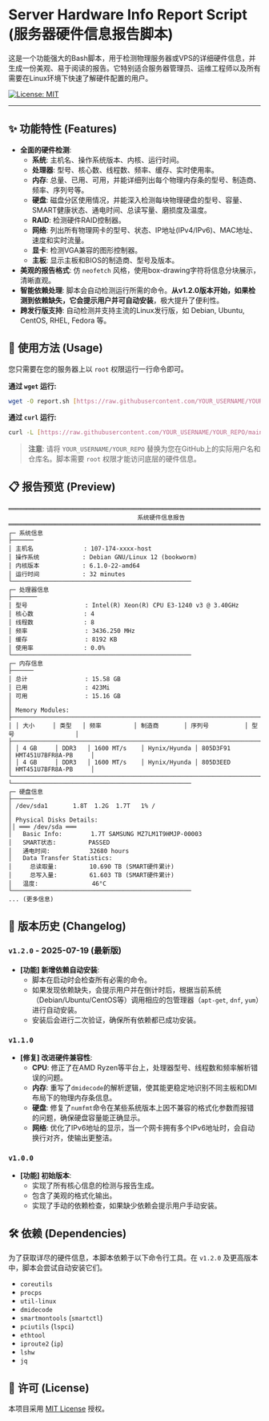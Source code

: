 # Server Hardware Info Report Script (服务器硬件信息报告脚本)

这是一个功能强大的Bash脚本，用于检测物理服务器或VPS的详细硬件信息，并生成一份美观、易于阅读的报告。它特别适合服务器管理员、运维工程师以及所有需要在Linux环境下快速了解硬件配置的用户。

[![License: MIT](https://img.shields.io/badge/License-MIT-yellow.svg)](https://opensource.org/licenses/MIT)

---

## ✨ 功能特性 (Features)

* **全面的硬件检测**:
    * **系统**: 主机名、操作系统版本、内核、运行时间。
    * **处理器**: 型号、核心数、线程数、频率、缓存、实时使用率。
    * **内存**: 总量、已用、可用，并能详细列出每个物理内存条的型号、制造商、频率、序列号等。
    * **硬盘**: 磁盘分区使用情况，并能深入检测每块物理硬盘的型号、容量、SMART健康状态、通电时间、总读写量、磨损度及温度。
    * **RAID**: 检测硬件RAID控制器。
    * **网络**: 列出所有物理网卡的型号、状态、IP地址(IPv4/IPv6)、MAC地址、速度和实时流量。
    * **显卡**: 检测VGA兼容的图形控制器。
    * **主板**: 显示主板和BIOS的制造商、型号及版本。
* **美观的报告格式**: 仿 `neofetch` 风格，使用box-drawing字符将信息分块展示，清晰直观。
* **智能依赖处理**: 脚本会自动检测运行所需的命令。**从v1.2.0版本开始，如果检测到依赖缺失，它会提示用户并可自动安装**，极大提升了便利性。
* **跨发行版支持**: 自动检测并支持主流的Linux发行版，如 Debian, Ubuntu, CentOS, RHEL, Fedora 等。

## 🚀 使用方法 (Usage)

您只需要在您的服务器上以 `root` 权限运行一行命令即可。

**通过 `wget` 运行:**
```bash
wget -O report.sh [https://raw.githubusercontent.com/YOUR_USERNAME/YOUR_REPO/main/report.sh](https://raw.githubusercontent.com/YOUR_USERNAME/YOUR_REPO/main/report.sh) && sudo bash report.sh
```

**通过 `curl` 运行:**
```bash
curl -L [https://raw.githubusercontent.com/YOUR_USERNAME/YOUR_REPO/main/report.sh](https://raw.githubusercontent.com/YOUR_USERNAME/YOUR_REPO/main/report.sh) -o report.sh && sudo bash report.sh
```
> **注意**: 请将 `YOUR_USERNAME/YOUR_REPO` 替换为您在GitHub上的实际用户名和仓库名。脚本需要 `root` 权限才能访问底层的硬件信息。

## 📋 报告预览 (Preview)

```
════════════════════════════════════════════════════════════════════════════════
                                    系统硬件信息报告                                    
════════════════════════════════════════════════════════════════════════════════
┌─ 系统信息
├──────
│ 主机名              : 107-174-xxxx-host
│ 操作系统            : Debian GNU/Linux 12 (bookworm)
│ 内核版本            : 6.1.0-22-amd64
│ 运行时间            : 32 minutes
└──────────────────────────────────────────────────
┌─ 处理器信息
├───────
│ 型号                : Intel(R) Xeon(R) CPU E3-1240 v3 @ 3.40GHz
│ 核心数              : 4
│ 线程数              : 8
│ 频率                : 3436.250 MHz
│ 缓存                : 8192 KB
│ 使用率              : 0.0%
└──────────────────────────────────────────────────
┌─ 内存信息
├──────
│ 总计                : 15.58 GB
│ 已用                : 423Mi
│ 可用                : 15.16 GB
│
│ Memory Modules:
├────────────────────────────────────────────────────────────────────────────────────────────────────┤
│ │ 大小     │ 类型   │ 频率         │ 制造商       │ 序列号          │ 型号                 │
├────────────────────────────────────────────────────────────────────────────────────────────────────┤
│ │ 4 GB     │ DDR3   │ 1600 MT/s    │ Hynix/Hyunda │ 805D3F91        │ HMT451U7BFR8A-PB     │
│ │ 4 GB     │ DDR3   │ 1600 MT/s    │ Hynix/Hyunda │ 805D3EED        │ HMT451U7BFR8A-PB     │
└────────────────────────────────────────────────────────────────────────────────────────────────────┘
└──────────────────────────────────────────────────
┌─ 硬盘信息
├──────
│ /dev/sda1       1.8T  1.2G  1.7T   1% /
│
│ Physical Disks Details:
││ ═══ /dev/sda ═══
│   Basic Info:        1.7T SAMSUNG MZ7LM1T9HMJP-00003
│   SMART状态:         PASSED
│   通电时间:           32680 hours
│   Data Transfer Statistics:
│     总读取量:         10.690 TB (SMART硬件累计)
│     总写入量:         61.603 TB (SMART硬件累计)
│   温度:               46°C
└──────────────────────────────────────────────────
... (更多信息)
```

## 📜 版本历史 (Changelog)

### `v1.2.0` - 2025-07-19 (最新版)
* **[功能] 新增依赖自动安装**:
    * 脚本在启动时会检查所有必需的命令。
    * 如果发现依赖缺失，会提示用户并在倒计时后，根据当前系统（Debian/Ubuntu/CentOS等）调用相应的包管理器（`apt-get`, `dnf`, `yum`）进行自动安装。
    * 安装后会进行二次验证，确保所有依赖都已成功安装。

### `v1.1.0`
* **[修复] 改进硬件兼容性**:
    * **CPU**: 修正了在AMD Ryzen等平台上，处理器型号、线程数和频率解析错误的问题。
    * **内存**: 重写了`dmidecode`的解析逻辑，使其能更稳定地识别不同主板和DMI布局下的物理内存条信息。
    * **硬盘**: 修复了`numfmt`命令在某些系统版本上因不兼容的格式化参数而报错的问题，确保硬盘容量能正确显示。
    * **网络**: 优化了IPv6地址的显示，当一个网卡拥有多个IPv6地址时，会自动换行对齐，使输出更整洁。

### `v1.0.0`
* **[功能] 初始版本**:
    * 实现了所有核心信息的检测与报告生成。
    * 包含了美观的格式化输出。
    * 实现了手动的依赖检查，如果缺少依赖会提示用户手动安装。

## 🛠️ 依赖 (Dependencies)

为了获取详尽的硬件信息，本脚本依赖于以下命令行工具。在 `v1.2.0` 及更高版本中，脚本会尝试自动安装它们。

* `coreutils`
* `procps`
* `util-linux`
* `dmidecode`
* `smartmontools` (`smartctl`)
* `pciutils` (`lspci`)
* `ethtool`
* `iproute2` (`ip`)
* `lshw`
* `jq`

## 📄 许可 (License)

本项目采用 [MIT License](https://opensource.org/licenses/MIT) 授权。

